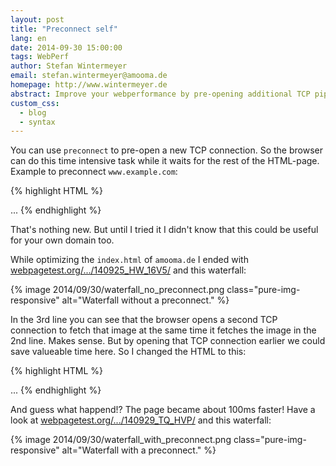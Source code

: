 ```yaml
---
layout: post
title: "Preconnect self"
lang: en
date: 2014-09-30 15:00:00
tags: WebPerf
author: Stefan Wintermeyer
email: stefan.wintermeyer@amooma.de
homepage: http://www.wintermeyer.de
abstract: Improve your webperformance by pre-opening additional TCP pipes to yourself.
custom_css:
  - blog
  - syntax
---
```

You can use `preconnect` to pre-open a new TCP connection. So the browser can do this time intensive task while it waits for the rest of the HTML-page. Example to preconnect `www.example.com`:

{% highlight HTML %}
<html>
  <head>
    <link rel="preconnect" href="//www.example.com">
  </head>
  ...
{% endhighlight %}

That's nothing new. But until I tried it I didn't know that this could be useful for your own domain too.

While optimizing the `index.html` of `amooma.de` I ended with [webpagetest.org/.../140925_HW_16V5/](http://www.webpagetest.org/result/140925_HW_16V5/1/details/) and this waterfall:

{% image 2014/09/30/waterfall_no_preconnect.png class="pure-img-responsive" alt="Waterfall without a preconnect." %}

In the 3rd line you can see that the browser opens a second TCP connection to fetch that image at the same time it fetches the image in the 2nd line. Makes sense. But by opening that TCP connection earlier we could save valueable time here. So I changed the HTML to this:

{% highlight HTML %}
<html>
  <head>
    <link rel="preconnect" href="//amooma.de">
  </head>
  ...
{% endhighlight %}

And guess what happend!? The page became about 100ms faster! Have a look at [webpagetest.org/.../140929_TQ_HVP/](http://www.webpagetest.org/result/140929_TQ_HVP/1/details/) and this waterfall:

{% image 2014/09/30/waterfall_with_preconnect.png class="pure-img-responsive" alt="Waterfall with a preconnect." %}

